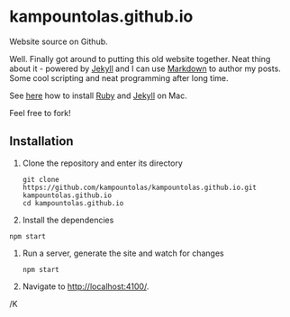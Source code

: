 # kampountolas.github.io

Website source on Github.

Well. Finally got around to putting this old website together. Neat thing about it - powered by [Jekyll](http://jekyllrb.com) and I can use [Markdown](https://daringfireball.net/projects/markdown/) to author my posts. Some cool scripting and neat programming after long time.

See [here](https://learn.cloudcannon.com/jekyll/install-jekyll-on-os-x/) how to install [Ruby](https://www.ruby-lang.org/en/) and [Jekyll](http://jekyllrb.com) on Mac. 

Feel free to fork!

## Installation

1. Clone the repository and enter its directory
   
   ```
   git clone https://github.com/kampountolas/kampountolas.github.io.git kampountolas.github.io
   cd kampountolas.github.io
   ```

1. Install the dependencies

  ```
  npm start
  ```

1. Run a server, generate the site and watch for changes
   
   ```
   npm start
   ```

1. Navigate to [http://localhost:4100/](http://localhost:4100/).

/K
